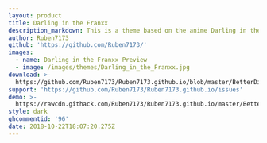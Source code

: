 ```yaml
---
layout: product
title: Darling in the Franxx
description_markdown: This is a theme based on the anime Darling in the Franxx with 02 on it.
author: Ruben7173
github: 'https://github.com/Ruben7173/'
images:
  - name: Darling in the Franxx Preview
  - image: /images/themes/Darling_in_the_Franxx.jpg
download: >-
  https://github.com/Ruben7173/Ruben7173.github.io/blob/master/BetterDiscord-Themes/Darling-in-The-Franxx/code.css
support: 'https://github.com/Ruben7173/Ruben7173.github.io/issues'
demo: >-
  https://rawcdn.githack.com/Ruben7173/Ruben7173.github.io/master/BetterDiscord-Themes/Darling-in-The-Franxx/code.css
style: dark
ghcommentid: '96'
date: 2018-10-22T18:07:20.275Z
---
```


